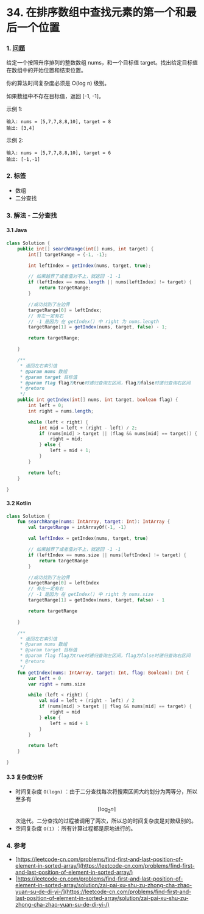 # 34. 在排序数组中查找元素的第一个和最后一个位置

### 1. [问题](https://leetcode-cn.com/problems/find-first-and-last-position-of-element-in-sorted-array/)

给定一个按照升序排列的整数数组 nums，和一个目标值 target。找出给定目标值在数组中的开始位置和结束位置。

你的算法时间复杂度必须是 O\(log n\) 级别。

如果数组中不存在目标值，返回 \[-1, -1\]。

示例 1:

```text
输入: nums = [5,7,7,8,8,10], target = 8
输出: [3,4]
```

示例 2:

```text
输入: nums = [5,7,7,8,8,10], target = 6
输出: [-1,-1]
```

### 2. 标签

* 数组
* 二分查找

### 3. 解法 - 二分查找

#### 3.1 Java

```java
class Solution {
    public int[] searchRange(int[] nums, int target) {
        int[] targetRange = {-1, -1};

        int leftIndex = getIndex(nums, target, true);

        // 如果越界了或者值对不上，就返回 -1 -1
        if (leftIndex == nums.length || nums[leftIndex] != target) {
            return targetRange;
        }

        //成功找到了左边界
        targetRange[0] = leftIndex;
        // 有左一定有右
        // -1 是因为 在 getIndex() 中 right 为 nums.length
        targetRange[1] = getIndex(nums, target, false) - 1;

        return targetRange;

    }

    /**
     * 返回左右索引值
     * @param nums 数组
     * @param target 目标值
     * @param flag flag为true时递归查询左区间，flag为false时递归查询右区间
     * @return
     */
    public int getIndex(int[] nums, int target, boolean flag) {
        int left = 0;
        int right = nums.length;

        while (left < right) {
            int mid = left + (right - left) / 2;
            if (nums[mid] > target || (flag && nums[mid] == target)) {
                right = mid;
            } else {
                left = mid + 1;
            }
        }

        return left;
    }

}
```

#### 3.2 Kotlin

```kotlin
class Solution {
    fun searchRange(nums: IntArray, target: Int): IntArray {
        val targetRange = intArrayOf(-1, -1)

        val leftIndex = getIndex(nums, target, true)

        // 如果越界了或者值对不上，就返回 -1 -1
        if (leftIndex == nums.size || nums[leftIndex] != target) {
            return targetRange
        }

        //成功找到了左边界
        targetRange[0] = leftIndex
        // 有左一定有右
        // -1 是因为 在 getIndex() 中 right 为 nums.size
        targetRange[1] = getIndex(nums, target, false) - 1

        return targetRange

    }

    /**
     * 返回左右索引值
     * @param nums 数组
     * @param target 目标值
     * @param flag flag为true时递归查询左区间，flag为false时递归查询右区间
     * @return
     */
    fun getIndex(nums: IntArray, target: Int, flag: Boolean): Int {
        var left = 0
        var right = nums.size

        while (left < right) {
            val mid = left + (right - left) / 2
            if (nums[mid] > target || flag && nums[mid] == target) {
                right = mid
            } else {
                left = mid + 1
            }
        }

        return left
    }

}
```

#### 3.3 复杂度分析

* 时间复杂度 `O(logn)` ：由于二分查找每次将搜索区间大约划分为两等分，所以至多有 $$\lceil \log_{2}n\rceil$$次迭代。二分查找的过程被调用了两次，所以总的时间复杂度是对数级别的。
* 空间复杂度 `O(1)` ：所有计算过程都是原地进行的。

### 4. 参考

* [https://leetcode-cn.com/problems/find-first-and-last-position-of-element-in-sorted-array/](https://leetcode-cn.com/problems/find-first-and-last-position-of-element-in-sorted-array/)
* [https://leetcode-cn.com/problems/find-first-and-last-position-of-element-in-sorted-array/solution/zai-pai-xu-shu-zu-zhong-cha-zhao-yuan-su-de-di-yi-/](https://leetcode-cn.com/problems/find-first-and-last-position-of-element-in-sorted-array/solution/zai-pai-xu-shu-zu-zhong-cha-zhao-yuan-su-de-di-yi-/)

